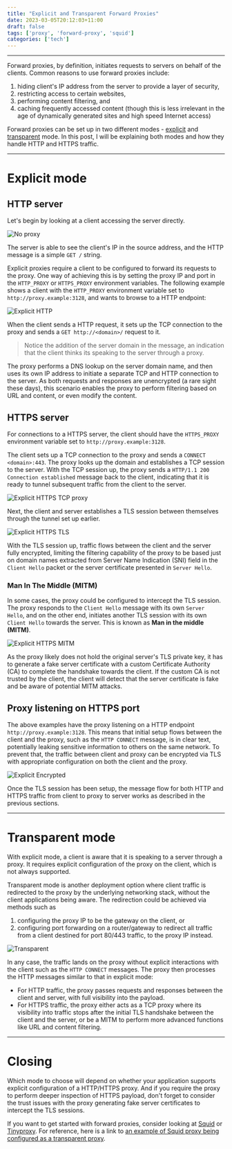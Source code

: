 ```yaml
---
title: "Explicit and Transparent Forward Proxies"
date: 2023-03-05T20:12:03+11:00
draft: false
tags: ['proxy', 'forward-proxy', 'squid']
categories: ['tech']
---
```


---

Forward proxies, by definition, initiates requests to servers on behalf of the clients. Common reasons to use forward proxies include:
1. hiding client's IP address from the server to provide a layer of security,
1. restricting access to certain websites,
1. performing content filtering, and
1. caching frequently accessed content (though this is less irrelevant in the age of dynamically generated sites and high speed Internet access)

Forward proxies can be set up in two different modes - [explicit](#explicit-mode) and [transparent](#transparent-mode) mode. In this post, I will be explaining both modes and how they handle HTTP and HTTPS traffic.

---

# Explicit mode

## HTTP server

Let's begin by looking at a client accessing the server directly.

![No proxy](/images/explicit-and-transparent-forward-proxies/no_proxy.png)

The server is able to see the client's IP in the source address, and the HTTP message is a simple `GET /` string.

Explicit proxies require a client to be configured to forward its requests to the proxy. One way of achieving this is by setting the proxy IP and port in the `HTTP_PROXY` or `HTTPS_PROXY` environment variables. The following example shows a client with the `HTTP_PROXY` environment variable set to `http://proxy.example:3128`, and wants to browse to a HTTP endpoint:

![Explicit HTTP](/images/explicit-and-transparent-forward-proxies/explicit-http.png)

When the client sends a HTTP request, it sets up the TCP connection to the proxy and sends a `GET http://<domain>/` request to it.

> Notice the addition of the server domain in the message, an indication that the client thinks its speaking to the server through a proxy.

The proxy performs a DNS lookup on the server domain name, and then uses its own IP address to initiate a separate TCP and HTTP connection to the server. As both requests and responses are unencrypted (a rare sight these days), this scenario enables the proxy to perform filtering based on URL and content, or even modify the content.

## HTTPS server

For connections to a HTTPS server, the client should have the `HTTPS_PROXY` environment variable set to `http://proxy.example:3128`.

The client sets up a TCP connection to the proxy and sends a `CONNECT <domain>:443`. The proxy looks up the domain and establishes a TCP session to the server. With the TCP session up, the proxy sends a `HTTP/1.1 200 Connection established` message back to the client, indicating that it is ready to tunnel subsequent traffic from the client to the server.

![Explicit HTTPS TCP proxy](/images/explicit-and-transparent-forward-proxies/explicit-https-tcp-proxy.png)

Next, the client and server establishes a TLS session between themselves through the tunnel set up earlier.

![Explicit HTTPS TLS](/images/explicit-and-transparent-forward-proxies/explicit-https-tls.png)

With the TLS session up, traffic flows between the client and the server fully encrypted, limiting the filtering capability of the proxy to be based just on domain names extracted from Server Name Indication (SNI) field in the `Client Hello` packet or the server certificate presented in `Server Hello`.

### Man In The Middle (MITM)

In some cases, the proxy could be configured to intercept the TLS session. The proxy responds to the `Client Hello` message with its own `Server Hello`, and on the other end, initiates another TLS session with its own `Client Hello` towards the server. This is known as **Man in the middle (MITM)**.

![Explicit HTTPS MITM](/images/explicit-and-transparent-forward-proxies/explicit-https-mitm.png)

As the proxy likely does not hold the original server's TLS private key, it has to generate a fake server certificate with a custom Certificate Authority (CA) to complete the handshake towards the client. If the custom CA is not trusted by the client, the client will detect that the server certificate is fake and be aware of potential MITM attacks.

## Proxy listening on HTTPS port

The above examples have the proxy listening on a HTTP endpoint `http://proxy.example:3128`. This means that initial setup flows between the client and the proxy, such as the `HTTP CONNECT` message, is in clear text, potentially leaking sensitive information to others on the same network. To prevent that, the traffic between client and proxy can be encrypted via TLS with appropriate configuration on both the client and the proxy.

![Explicit Encrypted](/images/explicit-and-transparent-forward-proxies/explicit-encrypted.png)

Once the TLS session has been setup, the message flow for both HTTP and HTTPS traffic from client to proxy to server works as described in the previous sections.

---

# Transparent mode

With explicit mode, a client is aware that it is speaking to a server through a proxy. It requires explicit configuration of the proxy on the client, which is not always supported.

Transparent mode is another deployment option where client traffic is redirected to the proxy by the underlying networking stack, without the client applications being aware. The redirection could be achieved via methods such as

1. configuring the proxy IP to be the gateway on the client, or
1. configuring port forwarding on a router/gateway to redirect all traffic from a client destined for port 80/443 traffic, to the proxy IP instead.

![Transparent](/images/explicit-and-transparent-forward-proxies/transparent.png)

In any case, the traffic lands on the proxy without explicit interactions with the client such as the `HTTP CONNECT` messages. The proxy then processes the HTTP messages similar to  that in explicit mode:

- For HTTP traffic, the proxy passes requests and responses between the client and server, with full visibility into the payload.
- For HTTPS traffic, the proxy either acts as a TCP proxy where its visibility into traffic stops after the initial TLS handshake between the client and the server, or be a MITM to perform more advanced functions like URL and content filtering.

---

# Closing

Which mode to choose will depend on whether your application supports explicit configuration of a HTTP/HTTPS proxy. And if you require the proxy to perform deeper inspection of HTTPS payload, don't forget to consider the trust issues with the proxy generating fake server certificates to intercept the TLS sessions.

If you want to get started with forward proxies, consider looking at [Squid](http://www.squid-cache.org/) or [Tinyproxy](https://tinyproxy.github.io/). For reference, here is a link to [an example of Squid proxy being configured as a transparent proxy](https://github.com/leonseng/squid-transparent-proxy-example).
